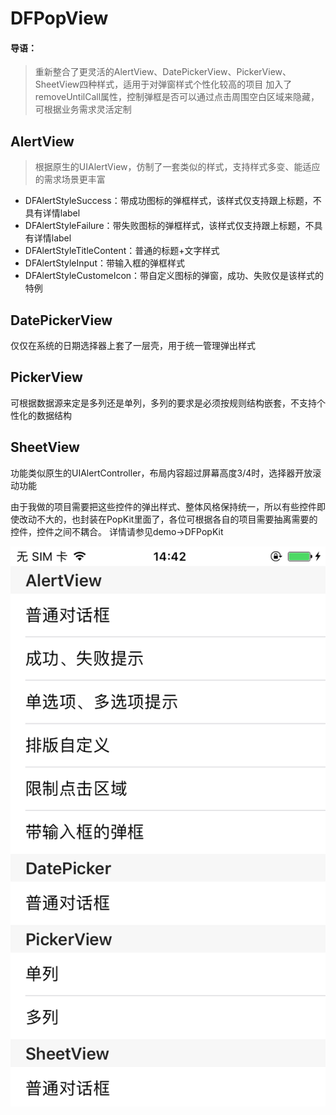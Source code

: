 # DFPopView

#### 导语：
> 重新整合了更灵活的AlertView、DatePickerView、PickerView、SheetView四种样式，适用于对弹窗样式个性化较高的项目
> 加入了removeUntilCall属性，控制弹框是否可以通过点击周围空白区域来隐藏，可根据业务需求灵活定制

## AlertView
> 根据原生的UIAlertView，仿制了一套类似的样式，支持样式多变、能适应的需求场景更丰富
* DFAlertStyleSuccess：带成功图标的弹框样式，该样式仅支持跟上标题，不具有详情label
* DFAlertStyleFailure：带失败图标的弹框样式，该样式仅支持跟上标题，不具有详情label
* DFAlertStyleTitleContent：普通的标题+文字样式
* DFAlertStyleInput：带输入框的弹框样式
* DFAlertStyleCustomeIcon：带自定义图标的弹窗，成功、失败仅是该样式的特例

## DatePickerView
仅仅在系统的日期选择器上套了一层壳，用于统一管理弹出样式

## PickerView
可根据数据源来定是多列还是单列，多列的要求是必须按规则结构嵌套，不支持个性化的数据结构

## SheetView
功能类似原生的UIAlertController，布局内容超过屏幕高度3/4时，选择器开放滚动功能

由于我做的项目需要把这些控件的弹出样式、整体风格保持统一，所以有些控件即使改动不大的，也封装在PopKit里面了，各位可根据各自的项目需要抽离需要的控件，控件之间不耦合。
详情请参见demo->DFPopKit


![1](https://github.com/quanchengk/DFPopView/blob/master/Resource/1.png)
